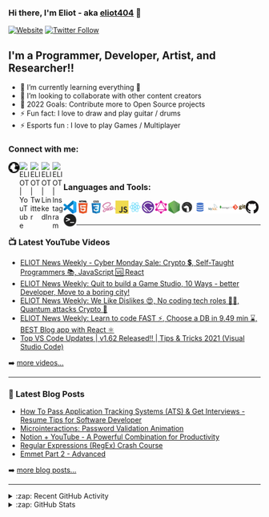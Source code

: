 ### Hi there, I'm Eliot - aka [eliot404][website] 👋 

[![Website](https://img.shields.io/website?label=crown.dev&style=for-the-badge&url=https%3A%2F%2F)](https://thenorthdiets.com)
[![Twitter Follow](https://img.shields.io/twitter/follow/lazy_tron?color=1DA1F2&logo=twitter&style=for-the-badge)](https://twitter.com/lazy_tron)

## I'm a Programmer, Developer, Artist, and Researcher!!

- 🌱 I’m currently learning everything 🤣
- 👯 I’m looking to collaborate with other content creators
- 🥅 2022 Goals: Contribute more to Open Source projects
- ⚡ Fun fact: I love to draw and play guitar / drums
- ⚡ Esports fun : I love to play Games / Multiplayer

### Connect with me:

[<img align="left" alt="thenorthdiets.com" width="22px" src="https://raw.githubusercontent.com/iconic/open-iconic/master/svg/globe.svg" />][website]
[<img align="left" alt="ELIOT | YouTube" width="22px" src="https://cdn.jsdelivr.net/npm/simple-icons@v3/icons/youtube.svg" />][youtube]
[<img align="left" alt="ELIOT | Twitter" width="22px" src="https://cdn.jsdelivr.net/npm/simple-icons@v3/icons/twitter.svg" />][twitter]
[<img align="left" alt="ELIOT | LinkedIn" width="22px" src="https://cdn.jsdelivr.net/npm/simple-icons@v3/icons/linkedin.svg" />][linkedin]
[<img align="left" alt="ELIOT | Instagram" width="22px" src="https://cdn.jsdelivr.net/npm/simple-icons@v3/icons/instagram.svg" />][instagram]

<br />

### Languages and Tools:

[<img align="left" alt="Visual Studio Code" width="26px" src="https://raw.githubusercontent.com/github/explore/80688e429a7d4ef2fca1e82350fe8e3517d3494d/topics/visual-studio-code/visual-studio-code.png" />][webdevplaylist]
[<img align="left" alt="HTML5" width="26px" src="https://raw.githubusercontent.com/github/explore/80688e429a7d4ef2fca1e82350fe8e3517d3494d/topics/html/html.png" />][webdevplaylist]
[<img align="left" alt="CSS3" width="26px" src="https://raw.githubusercontent.com/github/explore/80688e429a7d4ef2fca1e82350fe8e3517d3494d/topics/css/css.png" />][cssplaylist]
[<img align="left" alt="Sass" width="26px" src="https://raw.githubusercontent.com/github/explore/80688e429a7d4ef2fca1e82350fe8e3517d3494d/topics/sass/sass.png" />][cssplaylist]
[<img align="left" alt="JavaScript" width="26px" src="https://raw.githubusercontent.com/github/explore/80688e429a7d4ef2fca1e82350fe8e3517d3494d/topics/javascript/javascript.png" />][jsplaylist]
[<img align="left" alt="React" width="26px" src="https://raw.githubusercontent.com/github/explore/80688e429a7d4ef2fca1e82350fe8e3517d3494d/topics/react/react.png" />][reactplaylist]
[<img align="left" alt="Gatsby" width="26px" src="https://raw.githubusercontent.com/github/explore/e94815998e4e0713912fed477a1f346ec04c3da2/topics/gatsby/gatsby.png" />][webdevplaylist]
[<img align="left" alt="GraphQL" width="26px" src="https://raw.githubusercontent.com/github/explore/80688e429a7d4ef2fca1e82350fe8e3517d3494d/topics/graphql/graphql.png" />][webdevplaylist]
[<img align="left" alt="Node.js" width="26px" src="https://raw.githubusercontent.com/github/explore/80688e429a7d4ef2fca1e82350fe8e3517d3494d/topics/nodejs/nodejs.png" />][webdevplaylist]
[<img align="left" alt="Deno" width="26px" src="https://raw.githubusercontent.com/github/explore/361e2821e2dea67711cde99c9c40ed357061cf27/topics/deno/deno.png" />][webdevplaylist]
[<img align="left" alt="SQL" width="26px" src="https://raw.githubusercontent.com/github/explore/80688e429a7d4ef2fca1e82350fe8e3517d3494d/topics/sql/sql.png" />][webdevplaylist]
[<img align="left" alt="MySQL" width="26px" src="https://raw.githubusercontent.com/github/explore/80688e429a7d4ef2fca1e82350fe8e3517d3494d/topics/mysql/mysql.png" />][webdevplaylist]
[<img align="left" alt="MongoDB" width="26px" src="https://raw.githubusercontent.com/github/explore/80688e429a7d4ef2fca1e82350fe8e3517d3494d/topics/mongodb/mongodb.png" />][webdevplaylist]
[<img align="left" alt="Git" width="26px" src="https://raw.githubusercontent.com/github/explore/80688e429a7d4ef2fca1e82350fe8e3517d3494d/topics/git/git.png" />][webdevplaylist]
[<img align="left" alt="GitHub" width="26px" src="https://raw.githubusercontent.com/github/explore/78df643247d429f6cc873026c0622819ad797942/topics/github/github.png" />][webdevplaylist]
[<img align="left" alt="Terminal" width="26px" src="https://raw.githubusercontent.com/github/explore/80688e429a7d4ef2fca1e82350fe8e3517d3494d/topics/terminal/terminal.png" />][webdevplaylist]

<br />
<br />

---

### 📺 Latest YouTube Videos

<!-- YOUTUBE:START -->
- [ELIOT News Weekly - Cyber Monday Sale: Crypto 💲, Self-Taught Programmers 📚, JavaScript 🆚 React](https://www.youtube.com/channel/UCezwCYIUtlmZ0sryN47YDsg)
- [ELIOT News Weekly: Quit to build a Game Studio, 10 Ways - better Developer, Move to a boring city!](https://www.youtube.com/channel/UCezwCYIUtlmZ0sryN47YDsg)
- [ELIOT News Weekly: We Like Dislikes 😍, No coding tech roles 👨‍💻, Quantum attacks Crypto 🚨](https://www.youtube.com/channel/UCezwCYIUtlmZ0sryN47YDsg)
- [ELIOT News Weekly: Learn to code FAST ⚡, Choose a DB in 9.49 min ⌛, BEST Blog app with React ⚛](https://www.youtube.com/channel/UCezwCYIUtlmZ0sryN47YDsg)
- [Top VS Code Updates | v1.62 Released!! | Tips &amp; Tricks 2021 &lpar;Visual Studio Code&rpar;](https://www.youtube.com/channel/UCezwCYIUtlmZ0sryN47YDsg)
<!-- YOUTUBE:END -->

➡️ [more videos...](https://www.youtube.com/channel/UCezwCYIUtlmZ0sryN47YDsg)

---

### 📕 Latest Blog Posts

<!-- BLOG-POST-LIST:START -->
- [How To Pass Application Tracking Systems &lpar;ATS&rpar; &amp; Get Interviews - Resume Tips for Software Developer](https://www.youtube.com/channel/UCezwCYIUtlmZ0sryN47YDsg)
- [Microinteractions: Password Validation Animation](https://www.youtube.com/channel/UCezwCYIUtlmZ0sryN47YDsg)
- [Notion + YouTube - A Powerful Combination for Productivity](https://www.youtube.com/channel/UCezwCYIUtlmZ0sryN47YDsg)
- [Regular Expressions &lpar;RegEx&rpar; Crash Course](https://www.youtube.com/channel/UCezwCYIUtlmZ0sryN47YDsg)
- [Emmet Part 2 - Advanced](https://www.youtube.com/channel/UCezwCYIUtlmZ0sryN47YDsg)
<!-- BLOG-POST-LIST:END -->

➡️ [more blog posts...](https://shrimps.dev)

---

<details>
  <summary>:zap: Recent GitHub Activity</summary>
  
<!--START_SECTION:activity-->
1. 🗣 Commented on [#2](https://github.com/eliot404/Baby_Care) in [eliot404/Baby_Care](https://github.com/eliot404/Baby_Care)
2. ❗️ Closed issue [#2](https://github.com/eliot404/Baby_Care) in [eliot404/Baby_Care]https://github.com/eliot404/Baby_Care)
3. ❌ Closed PR [#11](https://github.com/eliot404/Baby_Care) in [eliot404/Baby_Care](https://github.com/eliot404/Baby_Care)
4. 🗣 Commented on [#11](https://github.com/eliot404/Uber_with_new_concepts) in [eliot404/Uber_with_new_concepts](https://github.com/eliot404/Uber_with_new_concepts)
5. 🎉 Merged PR [#10](https://github.com/eliot404/Uber_with_new_concepts) in [eliot404/Uber_with_new_concepts)](https://github.com/eliot404/Uber_with_new_concepts)
<!--END_SECTION:activity-->

</details>

<details>
  <summary>:zap: GitHub Stats</summary>

  <img align="left" alt="Eliot's GitHub Stats" src="www.shrimps.dev" />

</details>

[website]: https://facebook.com/blueimlee
[twitter]: https://twitter.com/justicepaco
[youtube]: https://www.youtube.com/channel/UCezwCYIUtlmZ0sryN47YDsg
[instagram]: https://instagram.com/raxa_babar
[linkedin]: https://linkedin.com/in/eliot404
[webdevplaylist]: https://www.youtube.com/channel/UCezwCYIUtlmZ0sryN47YDsg
[jsplaylist]:https://www.youtube.com/channel/UCezwCYIUtlmZ0sryN47YDsg
[cssplaylist]: https://www.youtube.com/channel/UCezwCYIUtlmZ0sryN47YDsg
[reactplaylist]:https://www.youtube.com/channel/UCezwCYIUtlmZ0sryN47YDsg
